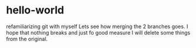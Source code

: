 # hello-world
refamiliarizing git with myself
Lets see how merging the 2 branches goes. I hope that nothing breaks and just fo good measure I will delete some things from the original.
